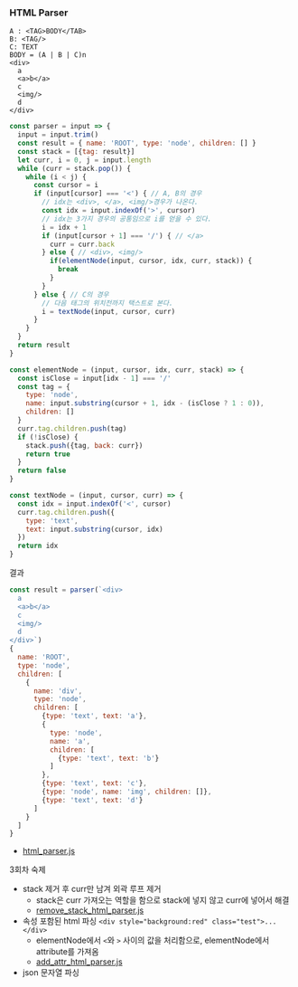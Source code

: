 ### HTML Parser
```
A : <TAG>BODY</TAB>
B: <TAG/>
C: TEXT
BODY = (A | B | C)n
<div>
  a
  <a>b</a>
  c
  <img/>
  d
</div>
```
```js
const parser = input => {
  input = input.trim()
  const result = { name: 'ROOT', type: 'node', children: [] }
  const stack = [{tag: result}]
  let curr, i = 0, j = input.length
  while (curr = stack.pop()) {
    while (i < j) {
      const cursor = i
      if (input[cursor] === '<') { // A, B의 경우
        // idx는 <div>, </a>, <img/>경우가 나온다.
        const idx = input.indexOf('>', cursor)
        // idx는 3가지 경우의 공통임으로 i를 얻을 수 있다.
        i = idx + 1
        if (input[cursor + 1] === '/') { // </a>
          curr = curr.back
        } else { // <div>, <img/>
          if(elementNode(input, cursor, idx, curr, stack)) {
            break
          }
        }
      } else { // C의 경우
        // 다음 태그의 위치전까지 택스트로 본다.
        i = textNode(input, cursor, curr)
      }
    }
  }
  return result
}
```
```js
const elementNode = (input, cursor, idx, curr, stack) => {
  const isClose = input[idx - 1] === '/'
  const tag = {
    type: 'node',
    name: input.substring(cursor + 1, idx - (isClose ? 1 : 0)),
    children: []
  }
  curr.tag.children.push(tag)
  if (!isClose) {
    stack.push({tag, back: curr})
    return true
  }
  return false
}
```
```js
const textNode = (input, cursor, curr) => {
  const idx = input.indexOf('<', cursor)
  curr.tag.children.push({
    type: 'text',
    text: input.substring(cursor, idx)
  })
  return idx
}
```
결과
```js
const result = parser(`<div>
  a
  <a>b</a>
  c
  <img/>
  d
</div>`)
{
  name: 'ROOT',
  type: 'node',
  children: [
    {
      name: 'div',
      type: 'node',
      children: [
        {type: 'text', text: 'a'},
        {
          type: 'node',
          name: 'a',
          children: [
            {type: 'text', text: 'b'}
          ]
        },
        {type: 'text', text: 'c'},
        {type: 'node', name: 'img', children: []},
        {type: 'text', text: 'd'}
      ]
    }
  ]
}
```
- [html_parser.js](https://github.com/ChoDragon9/posts/blob/master/codespitz/html_parser.js)

3회차 숙제
- stack 제거 후 curr만 남겨 외곽 루프 제거
  - stack은 curr 가져오는 역할을 함으로 stack에 넣지 않고 curr에 넣어서 해결
  - [remove_stack_html_parser.js](https://github.com/ChoDragon9/posts/blob/master/codespitz/remove_stack_html_parser.js)
- 속성 포함된 html 파싱 `<div style="background:red" class="test">...</div>`
  - elementNode에서 `<`와 `>` 사이의 값을 처리함으로, elementNode에서 attribute를 가져옴
  - [add_attr_html_parser.js](https://github.com/ChoDragon9/posts/blob/master/codespitz/add_attr_html_parser.js)
- json 문자열 파싱